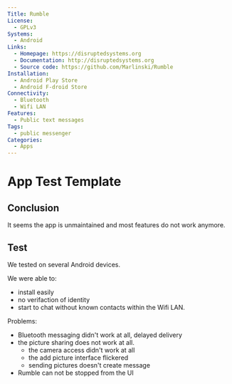 ```yaml
---
Title: Rumble
License: 
  - GPLv3
Systems: 
  - Android
Links:
  - Homepage: https://disruptedsystems.org
  - Documentation: http://disruptedsystems.org
  - Source code: https://github.com/Marlinski/Rumble
Installation:
  - Android Play Store
  - Android F-droid Store
Connectivity:
  - Bluetooth
  - Wifi LAN
Features:
  - Public text messages
Tags:
  - public messenger
Categories:
  - Apps
---
```


# App Test Template

## Conclusion

It seems the app is unmaintained and most features do not work anymore.

## Test

We tested on several Android devices.

We were able to:

* install easily
* no verifaction of identity
* start to chat without known contacts within the Wifi LAN.

Problems:

* Bluetooth messaging didn't work at all, delayed delivery
* the picture sharing does not work at all.
  * the camera access didn't work at all
  * the add picture interface flickered
  * sending pictures doesn't create message
* Rumble can not be stopped from the UI
